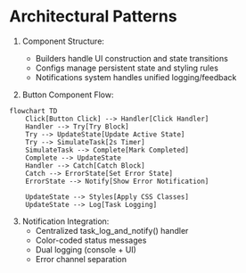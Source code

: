 # Architectural Patterns
1. Component Structure:
   - Builders handle UI construction and state transitions
   - Configs manage persistent state and styling rules
   - Notifications system handles unified logging/feedback

2. Button Component Flow:
```mermaid
flowchart TD
    Click[Button Click] --> Handler[Click Handler]
    Handler --> Try[Try Block]
    Try --> UpdateState[Update Active State]
    Try --> SimulateTask[2s Timer]
    SimulateTask --> Complete[Mark Completed]
    Complete --> UpdateState
    Handler --> Catch[Catch Block]
    Catch --> ErrorState[Set Error State]
    ErrorState --> Notify[Show Error Notification]
    
    UpdateState --> Styles[Apply CSS Classes]
    UpdateState --> Log[Task Logging]
```

3. Notification Integration:
   - Centralized task_log_and_notify() handler
   - Color-coded status messages
   - Dual logging (console + UI)
   - Error channel separation
